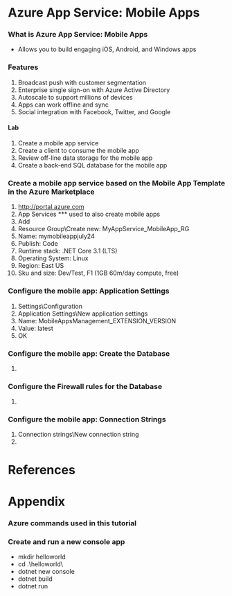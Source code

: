# Azure App Service: Mobile Apps

### What is Azure App Service: Mobile Apps
- Allows you to build engaging iOS, Android, and Windows apps

### Features
1. Broadcast push with customer segmentation
2. Enterprise single sign-on with Azure Active Directory
3. Autoscale to support millions of devices
4. Apps can work offline and sync
5. Social integration with Facebook, Twitter, and Google

#### Lab
1. Create a mobile app service
2. Create a client to consume the mobile app
3. Review off-line data storage for the mobile app
4. Create a back-end SQL database for the mobile app

### Create a mobile app service based on the Mobile App Template in the Azure Marketplace
1. http://portal.azure.com
2. App Services *** used to also create mobile apps
3. Add
4. Resource Group\Create new: MyAppService_MobileApp_RG
5. Name: mymobileappjuly24
6. Publish: Code
7. Runtime stack: .NET Core 3.1 (LTS)
8. Operating System: Linux
9. Region: East US
10. Sku and size: Dev/Test, F1 (1GB 60m/day compute, free)

### Configure the mobile app: Application Settings
1. Settings\Configuration
2. Application Settings\New application settings
3. Name: MobileAppsManagement_EXTENSION_VERSION
4. Value: latest
5. OK

### Configure the mobile app: Create the Database
1. 

### Configure the Firewall rules for the Database
1. 

### Configure the mobile app: Connection Strings 
1. Connection strings\New connection string
2. 


# References

# Appendix

### Azure commands used in this tutorial


### Create and run a new console app
- mkdir helloworld
- cd .\helloworld\
- dotnet new console
- dotnet build
- dotnet run